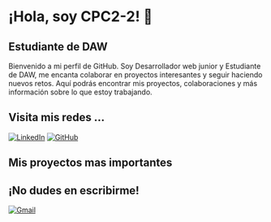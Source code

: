 <div style="text-decoration:none;">
<h1>¡Hola, soy CPC2-2! 👋</h1>
<h2>Estudiante de DAW</h2>
</div>

Bienvenido a mi perfil de GitHub. Soy Desarrollador web junior y Estudiante de DAW, me encanta colaborar en proyectos interesantes y seguir haciendo nuevos retos. Aquí podrás encontrar mis proyectos, colaboraciones y más información sobre lo que estoy trabajando.

## Visita mis redes ...
[![LinkedIn](https://img.shields.io/badge/LinkedIn-0077B5?style=for-the-badge&logo=linkedin&logoColor=white)](www.linkedin.com/in/carles-meca-torreño-9273bb280)
[![GitHub](https://img.shields.io/badge/GitHub-181717?style=for-the-badge&logo=github&logoColor=white)](https://github.com/CPC2-2) 

## Mis proyectos mas importantes

## ¡No dudes en escribirme! 
[![Gmail](https://img.shields.io/badge/Gmail-D14836?style=for-the-badge&logo=gmail&logoColor=white)](mailto:cmt.deve@gmail.com)

